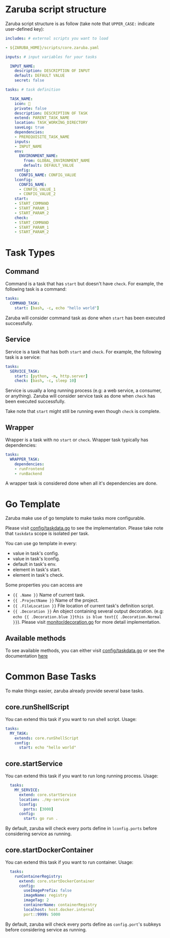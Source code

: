 # Zaruba script structure

Zaruba script structure is as follow (take note that `UPPER_CASE:` indicate user-defined key):

```yaml
includes: # external scripts you want to load

- ${ZARUBA_HOME}/scripts/core.zaruba.yaml

inputs: # input variables for your tasks

  INPUT_NAME:
    description: DESCRIPTION OF INPUT
    default: DEFAULT VALUE
    secret: false

tasks: # task definition

  TASK_NAME:
    icon: 💚
    private: false
    description: DESCRIPTION OF TASK
    extend: PARENT_TASK_NAME
    location: TASK_WORKING_DIRECTORY
    saveLog: true
    dependencies:
    - PREREQUISITE_TASK_NAME
    inputs:
    - INPUT_NAME
    env:
      ENVIRONMENT_NAME:
        from: GLOBAL_ENVIRONMENT_NAME
        default: DEFAULT_VALUE
    config:
      CONFIG_NAME: CONFIG_VALUE
    lconfig:
      CONFIG_NAME:
      - CONFIG_VALUE_1
      - CONFIG_VALUE_2
    start: 
    - START_COMMAND
    - START_PARAM_1
    - START_PARAM_2
    check:
    - START_COMMAND
    - START_PARAM_1
    - START_PARAM_2
```

# Task Types

## Command

Command is a task that has `start` but doesn't have `check`. For example, the following task is a command:

```yaml
tasks:
  COMMAND_TASK:
    start: [bash, -c, echo "hello world"]
```

Zaruba will consider command task as done when `start` has been executed successfully.

## Service

Service is a task that has both `start` and `check`. For example, the following task is a service:

```yaml
tasks:
  SERVICE_TASK:
    start: [python, -m, http.server]
    check: [bash, -c, sleep 10]
```

Service is usually a long running process (e.g: a web service, a consumer, or anything). Zaruba will consider service task as done when `check` has been executed successfully.

Take note that `start` might still be running even though `check` is complete.

## Wrapper

Wrapper is a task with no `start` or `check`. Wrapper task typically has dependencies:

```yaml
tasks:
  WRAPPER_TASK:
    dependencies:
    - runFrontend
    - runBackend
```

A wrapper task is considered done when all it's dependencies are done.

# Go Template

Zaruba make use of go template to make tasks more configurable.

Please visit [config/taskdata.go](../config/taskdata.go) to see the implementation. Please take note that `taskdata` scope is isolated per task.

You can use go template in every:
* value in task's config.
* value in task's lconfig.
* default in task's env.
* element in task's start.
* element in task's check.

Some properties you can access are
* `{{ .Name }}` Name of current task.
* `{{ .ProjectName }}` Name of the project.
* `{{ .FileLocation }}` File location of current task's definition script.
* `{{ .Decoration }}` An object containing several output decoration. (e.g: `echo {{ .Decoration.blue }}this is blue text{{ .Decoration.Normal }}`). Please visit [monitor/decoration.go](../monitor/decoration.go) for more detail implementation.

## Available methods

To see available methods, you can either visit [config/taskdata.go](../config/taskdata.go) or see the documentation [here](go-template-available-methods.md)


# Common Base Tasks

To make things easier, zaruba already provide several base tasks.

## core.runShellScript

You can extend this task if you want to run shell script. Usage:

```yaml
tasks:
  MY_TASK:
    extends: core.runShellScript
    config:
      start: echo "hello world"
```

## core.startService

You can extend this task if you want to run long running process. Usage:

```yaml
  tasks:
    MY_SERVICE:
      extend: core.startService
      location: ./my-service
      lconfig:
        ports: [3000]
      config:
        start: go run .
```

By default, zaruba will check every ports define in `lconfig.ports` before considering service as running.

## core.startDockerContainer

You can extend this task if you want to run container. Usage:

```yaml
  tasks:
    runContainerRegistry:
      extend: core.startDockerContainer
      config:
        useImagePrefix: false
        imageName: registry
        imageTag: 2
        containerName: containerRegistry
        localhost: host.docker.internal
        port::9999: 5000
```

By default, zaruba will check every ports define as `config.port`'s subkeys before considering service as running.